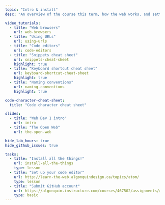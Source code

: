 ```yaml
---
topic: "Intro & install"
desc: "An overview of the course this term, how the web works, and setting up our computers."

video_tutorials:
  - title: "Web browsers"
    url: web-browsers
  - title: "Using URLs"
    url: using-urls
  - title: "Code editors"
    url: code-editors
  - title: "Snippets cheat sheet"
    url: snippets-cheat-sheet
    highlight: true
  - title: "Keyboard shortcut cheat sheet"
    url: keyboard-shortcut-cheat-sheet
    highlight: true
  - title: "Naming conventions"
    url: naming-conventions
    highlight: true

code-character-cheat-sheet:
  title: "Code character cheat sheet"

slides:
  - title: "Web Dev 1 intro"
    url: intro
  - title: "The Open Web"
    url: the-open-web

hide_lab_hours: true
hide_github_issues: true

tasks:
  - title: "Install all the things!"
    url: install-all-the-things
    type: lesson
  - title: "Set up your code editor"
    url: http://learn-the-web.algonquindesign.ca/topics/atom/
    type: lesson
  - title: "Submit GitHub account"
    url: https://algonquin.instructure.com/courses/467502/assignments/4178222
    type: basic
---
```

